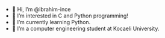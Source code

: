 - 👋 Hi, I’m @ibrahim-ince
- 👀 I’m interested in C and Python programming!
- 🌱 I’m currently learning Python.
- 🏫 I’m a computer engineering student at Kocaeli University.


<!---
- 💞️
- 📫 How to reach me ...
ibrahim-ince/ibrahim-ince is a ✨ special ✨ repository because its `README.md` (this file) appears on your GitHub profile.
You can click the Preview link to take a look at your changes.
--->
